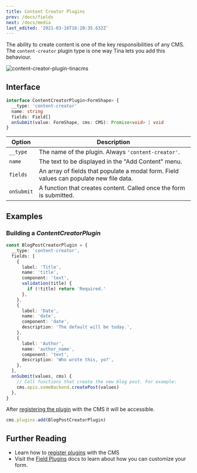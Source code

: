 ```yaml
---
title: Content Creator Plugins
prev: /docs/fields
next: /docs/media
last_edited: '2021-03-16T16:20:35.632Z'
---
```


The ability to create content is one of the key responsibilities of any CMS. The `content-creator` plugin type is one way Tina lets you add this behaviour.

![content-creator-plugin-tinacms](/img/content-creator-ex.jpg)

## Interface

```ts
interface ContentCreatorPlugin<FormShape> {
  __type: 'content-creator'
  name: string
  fields: Field[]
  onSubmit(value: FormShape, cms: CMS): Promise<void> | void
}
```

| Option     | Description                                                                             |
| ---------- | --------------------------------------------------------------------------------------- |
| `__type`   | The name of the plugin. Always `'content-creator'`.                                     |
| `name`     | The text to be displayed in the "Add Content" menu.                                     |
| `fields`   | An array of fields that populate a modal form. Field values can populate new file data. |
| `onSubmit` | A function that creates content. Called once the form is submitted.                     |

## Examples

### Building a _ContentCreatorPlugin_

```ts
const BlogPostCreatorPlugin = {
  __type: 'content-creator',
  fields: [
    {
      label: 'Title',
      name: 'title',
      component: 'text',
      validation(title) {
        if (!title) return 'Required.'
      },
    },
    {
      label: 'Date',
      name: 'date',
      component: 'date',
      description: 'The default will be today.',
    },
    {
      label: 'Author',
      name: 'author_name',
      component: 'text',
      description: 'Who wrote this, yo?',
    },
  ],
  onSubmit(values, cms) {
    // Call functions that create the new blog post. For example:
    cms.apis.someBackend.createPost(values)
  },
}
```

After [registering the plugin](/docs/plugins#adding-plugins) with the CMS it will be accessible.

```ts
cms.plugins.add(BlogPostCreatorPlugin)
```

## Further Reading

- Learn how to [register plugins](/docs/plugins#adding-plugins) with the CMS
- Visit the [Field Plugins](/docs/plugins/fields) docs to learn about how you can customize your form.
